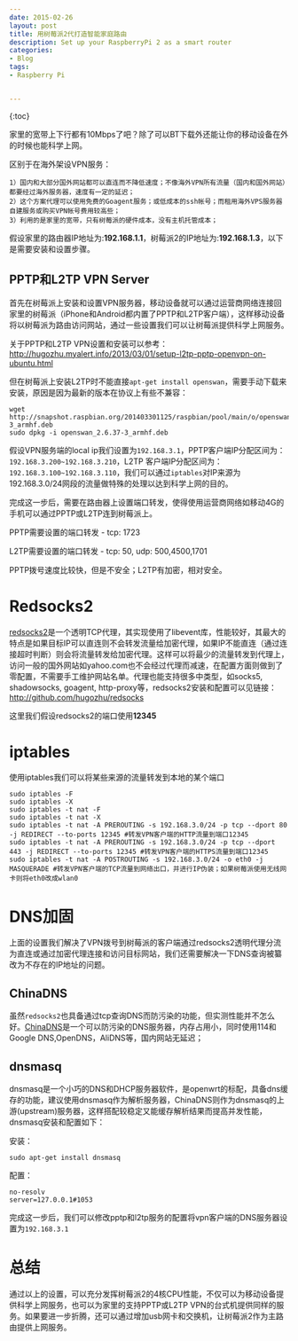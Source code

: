 ```yaml
---
date: 2015-02-26
layout: post
title: 用树莓派2代打造智能家庭路由
description: Set up your RaspberryPi 2 as a smart router
categories:
- Blog
tags:
- Raspberry Pi


---
```


{:toc}

家里的宽带上下行都有10Mbps了吧？除了可以BT下载外还能让你的移动设备在外的时候也能科学上网。

区别于在海外架设VPN服务：

	1）国内和大部分国外网站都可以直连而不降低速度；不像海外VPN所有流量（国内和国外网站）都要经过海外服务器，速度有一定的延迟；
	2）这个方案代理可以使用免费的Goagent服务；或低成本的ssh帐号；而租用海外VPS服务器自建服务或购买VPN帐号费用较高些；
	3）利用的是家里的宽带，只有树莓派的硬件成本，没有主机托管成本；

假设家里的路由器IP地址为:**192.168.1.1**，树莓派2的IP地址为:**192.168.1.3**，以下是需要安装和设置步骤。


## PPTP和L2TP VPN Server

首先在树莓派上安装和设置VPN服务器，移动设备就可以通过运营商网络连接回家里的树莓派（iPhone和Android都内置了PPTP和L2TP客户端），这样移动设备将以树莓派为路由访问网站，通过一些设置我们可以让树莓派提供科学上网服务。

关于PPTP和L2TP VPN设置和安装可以参考：http://hugozhu.myalert.info/2013/03/01/setup-l2tp-pptp-openvpn-on-ubuntu.html

但在树莓派上安装L2TP时不能直接`apt-get install openswan`，需要手动下载来安装，原因是因为最新的版本在协议上有些不兼容：

```
wget http://snapshot.raspbian.org/201403301125/raspbian/pool/main/o/openswan/openswan_2.6.37-3_armhf.deb
sudo dpkg -i openswan_2.6.37-3_armhf.deb
```

假设VPN服务端的local ip我们设置为`192.168.3.1`，PPTP客户端IP分配区间为：`192.168.3.200~192.168.3.210`，L2TP 客户端IP分配区间为：`192.168.3.100~192.168.3.110`，我们可以通过`iptables`对IP来源为192.168.3.0/24网段的流量做特殊的处理以达到科学上网的目的。

完成这一步后，需要在路由器上设置端口转发，使得使用运营商网络如移动4G的手机可以通过PPTP或L2TP连到树莓派上。


PPTP需要设置的端口转发 - tcp: 1723

L2TP需要设置的端口转发 - tcp: 50, udp: 500,4500,1701

PPTP拨号速度比较快，但是不安全；L2TP有加密，相对安全。


# Redsocks2

[redsocks2](http://github.com/hugozhu/redsocks)是一个透明TCP代理，其实现使用了libevent库，性能较好，其最大的特点是如果目标IP可以直连则不会转发流量给加密代理，如果IP不能直连（通过连接超时判断）则会将流量转发给加密代理。这样可以将最少的流量转发到代理上，访问一般的国外网站如yahoo.com也不会经过代理而减速，在配置方面则做到了零配置，不需要手工维护网站名单。代理也能支持很多中类型，如socks5, shadowsocks, goagent, http-proxy等，redsocks2安装和配置可以见链接： http://github.com/hugozhu/redsocks

这里我们假设redsocks2的端口使用**12345**


# iptables

使用iptables我们可以将某些来源的流量转发到本地的某个端口

```
sudo iptables -F
sudo iptables -X
sudo iptables -t nat -F
sudo iptables -t nat -X
sudo iptables -t nat -A PREROUTING -s 192.168.3.0/24 -p tcp --dport 80 -j REDIRECT --to-ports 12345 #转发VPN客户端的HTTP流量到端口12345
sudo iptables -t nat -A PREROUTING -s 192.168.3.0/24 -p tcp --dport 443 -j REDIRECT --to-ports 12345 #转发VPN客户端的HTTPS流量到端口12345
sudo iptables -t nat -A POSTROUTING -s 192.168.3.0/24 -o eth0 -j MASQUERADE #转发VPN客户端的TCP流量到网络出口，并进行IP伪装；如果树莓派使用无线网卡则将eth0改成wlan0
```

# DNS加固

上面的设置我们解决了VPN拨号到树莓派的客户端通过redsocks2透明代理分流为直连或通过加密代理连接和访问目标网站，我们还需要解决一下DNS查询被纂改为不存在的IP地址的问题。

## ChinaDNS
虽然`redsocks2`也具备通过tcp查询DNS而防污染的功能，但实测性能并不怎么好。[ChinaDNS](https://github.com/clowwindy/ChinaDNS)是一个可以防污染的DNS服务器，内存占用小，同时使用114和Google DNS,OpenDNS，AliDNS等，国内网站无延迟；

## dnsmasq
dnsmasq是一个小巧的DNS和DHCP服务器软件，是openwrt的标配，具备dns缓存的功能，建议使用dnsmasq作为解析服务器，ChinaDNS则作为dnsmasq的上游(upstream)服务器，这样搭配较稳定又能缓存解析结果而提高并发性能，dnsmasq安装和配置如下：

安装：
```
sudo apt-get install dnsmasq
```

配置：
```
no-resolv
server=127.0.0.1#1053
```

完成这一步后，我们可以修改pptp和l2tp服务的配置将vpn客户端的DNS服务器设置为`192.168.3.1`


# 总结

通过以上的设置，可以充分发挥树莓派2的4核CPU性能，不仅可以为移动设备提供科学上网服务，也可以为家里的支持PPTP或L2TP VPN的台式机提供同样的服务。如果要进一步折腾，还可以通过增加usb网卡和交换机，让树莓派2作为主路由提供上网服务。